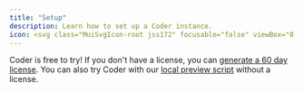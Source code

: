 ```yaml
---
title: "Setup"
description: Learn how to set up a Coder instance.
icon: <svg class="MuiSvgIcon-root jss172" focusable="false" viewBox="0 0 24 24" aria-hidden="true"><path d="M22.7 19l-9.1-9.1c.9-2.3.4-5-1.5-6.9-2-2-5-2.4-7.4-1.3L9 6 6 9 1.6 4.7C.4 7.1.9 10.1 2.9 12.1c1.9 1.9 4.6 2.4 6.9 1.5l9.1 9.1c.4.4 1 .4 1.4 0l2.3-2.3c.5-.4.5-1.1.1-1.4z"></path></svg>
---
```


Coder is free to try! If you don't have a license, you can [generate a 60 day license](https://coder.com/trial). You can also try Coder with our [local preview script](kubernetes/local-preview) without a license.

<children></children>
